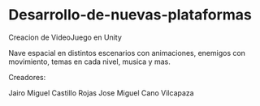 # Desarrollo-de-nuevas-plataformas

Creacion de VideoJuego en Unity

Nave espacial en distintos escenarios con animaciones, enemigos con movimiento, temas en cada nivel, musica y mas.

Creadores:

Jairo Miguel Castillo Rojas
Jose Miguel Cano Vilcapaza

